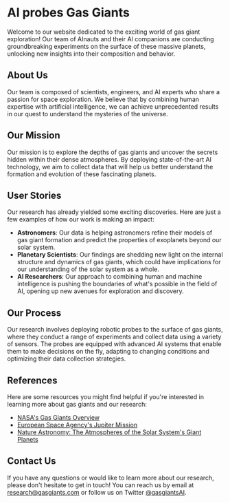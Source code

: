 <!--
Write me content for website with wallpaper which alt text is:

"A team of AInauts and their AI companions conducting experiments on the surface of a massive, gas giant planet."

The name/title of the page should not be 1:1 copy of the alt text but rather a real content of the website which is using this wallpaper.

- Use markdown format
- Start with the heading
- The content should look like a real website
- Include real sections like references, contact, user stories, etc. use things relevant to the page purpose.
- Feel free to use structure like headings, bullets, numbering, blockquotes, paragraphs, horizontal lines, etc.
- You can use formatting like bold or _italic_
- You can include UTF-8 emojis
- Links should be only #hash anchors (and you can refer to the document itself)
- Do not include images
-->

<!--font:Montserrat-->

# AI probes Gas Giants

Welcome to our website dedicated to the exciting world of gas giant exploration! Our team of AInauts and their AI companions are conducting groundbreaking experiments on the surface of these massive planets, unlocking new insights into their composition and behavior.

## About Us

Our team is composed of scientists, engineers, and AI experts who share a passion for space exploration. We believe that by combining human expertise with artificial intelligence, we can achieve unprecedented results in our quest to understand the mysteries of the universe.

## Our Mission

Our mission is to explore the depths of gas giants and uncover the secrets hidden within their dense atmospheres. By deploying state-of-the-art AI technology, we aim to collect data that will help us better understand the formation and evolution of these fascinating planets.

## User Stories

Our research has already yielded some exciting discoveries. Here are just a few examples of how our work is making an impact:

-   **Astronomers**: Our data is helping astronomers refine their models of gas giant formation and predict the properties of exoplanets beyond our solar system.
-   **Planetary Scientists**: Our findings are shedding new light on the internal structure and dynamics of gas giants, which could have implications for our understanding of the solar system as a whole.
-   **AI Researchers**: Our approach to combining human and machine intelligence is pushing the boundaries of what's possible in the field of AI, opening up new avenues for exploration and discovery.

## Our Process

Our research involves deploying robotic probes to the surface of gas giants, where they conduct a range of experiments and collect data using a variety of sensors. The probes are equipped with advanced AI systems that enable them to make decisions on the fly, adapting to changing conditions and optimizing their data collection strategies.

## References

Here are some resources you might find helpful if you're interested in learning more about gas giants and our research:

-   [NASA's Gas Giants Overview](#)
-   [European Space Agency's Jupiter Mission](#)
-   [Nature Astronomy: The Atmospheres of the Solar System's Giant Planets](#)

## Contact Us

If you have any questions or would like to learn more about our research, please don't hesitate to get in touch! You can reach us by email at [research@gasgiants.com](mailto:research@gasgiants.com) or follow us on Twitter [@gasgiantsAI](#).
